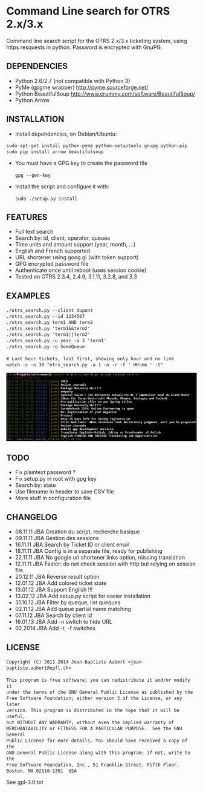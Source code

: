 Command Line search for OTRS 2.x/3.x
==================================

Command line search script for the OTRS 2.x/3.x ticketing system, using https resquests in python. Password is encrypted with GnuPG.

DEPENDENCIES
------------

- Python 2.6/2.7 (not compatible with Python 3)
- PyMe (gpgme wrapper) http://pyme.sourceforge.net/
- Python BeautifulSoup http://www.crummy.com/software/BeautifulSoup/
- Python Arrow

INSTALLATION
------------

- Install dependencies, on Debian/Ubuntu:

```
sudo apt-get install python-pyme python-setuptools gnupg python-pip
sudo pip install arrow beautifulsoup
```

- You must have a GPG key to create the password file

    ```gpg --gen-key```

- Install the script and configure it with:

    ```sudo ./setup.py install```

FEATURES
--------

- Full text search
- Search by: id, client, operator, queues
- Time units and amount support (year, month, ...)
- English and French supported
- URL shortener using goog.gl (with token support)
- GPG encrypted password file
- Authenticate once until reboot (uses session cookie)
- Tested on OTRS 2.3.4, 2.4.9, 3.1.11, 3.2.8, and 3.3

EXAMPLES
--------

```
./otrs_search.py --client dupont
./otrs_search.py --id 1234567
./otrs_search.py term1 AND term2
./otrs_search.py 'term1&&term2'
./otrs_search.py 'term1||term2'
./otrs_search.py -u year -a 3 'term1'
./otrs_search.py -q SomeQueue

# Last hour tickets, last first, showing only hour and no link
watch -c -n 30 "otrs_search.py -a 1 -n -r -f ' HH:mm ' -t"
```

![](./image.png)

TODO
----

- Fix plaintext password ?
- Fix setup.py in root with gpg key
- Search by: state
- Use filename in header to save CSV file
- More stuff in configuration file

CHANGELOG
---------

- 08.11.11 JBA Creation du script, recherche basique
- 09.11.11 JBA Gestion des sessions 
- 16.11.11 JBA Search by Ticket ID or client email 
- 18.11.11 JBA Config is in a separate file, ready for publishing
- 22.11.11 JBA No google url shortener links option, missing translation
- 12.11.11 JBA Faster: do not check session with http but relying on session file.
- 20.12.11 JBA Reverse result option
- 12.01.12 JBA Add colored ticket state
- 13.01.12 JBA Support English !!!
- 13.02.12 JBA Add setup.py script for easier installation
- 31.10.12 JBA Filter by queque, list queques
- 02.11.12 JBA Add queue partial name matching
- 07.11.12 JBA Search by client id
- 16.01.13 JBA Add -n switch to hide URL
- 02.2014  JBA Add -t, -f switches

LICENSE
-------

```
Copyright (C) 2011-2014 Jean-Baptiste Aubort <jean-baptiste.aubort@epfl.ch>

This program is free software; you can redistribute it and/or modify it
under the terms of the GNU General Public License as published by the
Free Software Foundation; either version 3 of the License, or any later
version. This program is distributed in the hope that it will be useful,
but WITHOUT ANY WARRANTY; without even the implied warranty of
MERCHANTABILITY or FITNESS FOR A PARTICULAR PURPOSE.  See the GNU General
Public License for more details. You should have received a copy of the
GNU General Public License along with this program; if not, write to the
Free Software Foundation, Inc., 51 Franklin Street, Fifth Floor, Boston, MA 02110-1301  USA
```

See gpl-3.0.txt

